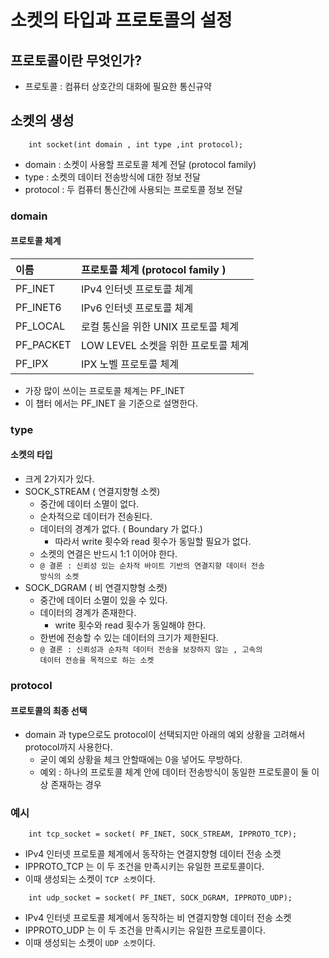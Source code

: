 # 소켓의 타입과 프로토콜의 설정

## 프로토콜이란 무엇인가?

- 프로토콜 : 컴퓨터 상호간의 대화에 필요한 통신규약 

## 소켓의 생성 
```
    int socket(int domain , int type ,int protocol);
```

- domain : 소켓이 사용할 프로토콜 체계 전달 (protocol family)
- type : 소켓의 데이터 전송방식에 대한 정보 전달
- protocol : 두 컴퓨터 통신간에 사용되는 프로토콜 정보 전달

### domain
#### 프로토콜 체계

| 이름  | 프로토콜 체계 (protocol family ) | 
| :---------- | :--------- | 
| PF_INET    | IPv4 인터넷 프로토콜 체계 | 
| PF_INET6    | IPv6 인터넷 프로토콜 체계 | 
| PF_LOCAL    | 로컬 통신을 위한 UNIX 프로토콜 체계 | 
| PF_PACKET    | LOW LEVEL 소켓을 위한 프로토콜 체계 | 
| PF_IPX    | IPX 노벨 프로토콜 체계|  

- 가장 많이 쓰이는 프로토콜 체계는 PF_INET 
- 이 챕터 에서는 PF_INET 을 기준으로 설명한다.

### type 
#### 소켓의 타입 
- 크게 2가지가 있다.
- SOCK_STREAM ( 연결지향형 소켓)
    - 중간에 데이터 소멸이 없다.
    - 순차적으로 데이터가 전송된다.
    - 데이터의 경계가 없다. ( Boundary 가 없다.)
        - 따라서 write 횟수와 read 횟수가 동일할 필요가 없다.
    - 소켓의 연결은 반드시 1:1 이어야 한다.
    - <code>@ 결론 : 신뢰성 있는 순차적 바이트 기반의 연결지향 데이터 전송 방식의 소켓</code>
- SOCK_DGRAM ( 비 연결지향형 소켓)
    - 중간에 데이터 소멸이 있을 수 있다.
    - 데이터의 경계가 존재한다.
        - write 횟수와 read 횟수가 동일해야 한다.
    - 한번에 전송할 수 있는 데이터의 크기가 제한된다.
    - <code>@ 결론 : 신뢰성과 순차적 데이터 전송을 보장하지 않는 , 고속의 데이터 전송을 목적으로 하는 소켓</code>
    
### protocol 
#### 프로토콜의 최종 선택

- domain 과 type으로도 protocol이 선택되지만 아래의 예외 상황을 고려해서 protocol까지 사용한다.
    - 굳이 예외 상황을 체크 안할때에는 0을 넣어도 무방하다.
    - 예외 : 하나의 프로토콜 체계 안에 데이터 전송방식이 동일한 프로토콜이 둘 이상 존재하는 경우

### 예시

``` 
    int tcp_socket = socket( PF_INET, SOCK_STREAM, IPPROTO_TCP);
```
- IPv4 인터넷 프로토콜 체계에서 동작하는 연결지향형 데이터 전송 소켓
- IPPROTO_TCP 는 이 두 조건을 만족시키는 유일한 프로토콜이다.
- 이때 생성되는 소켓이 <code>TCP 소켓</code>이다.

``` 
    int udp_socket = socket( PF_INET, SOCK_DGRAM, IPPROTO_UDP);
```
- IPv4 인터넷 프로토콜 체계에서 동작하는 비 연결지향형 데이터 전송 소켓
- IPPROTO_UDP 는 이 두 조건을 만족시키는 유일한 프로토콜이다.
- 이때 생성되는 소켓이 <code>UDP 소켓</code>이다.
